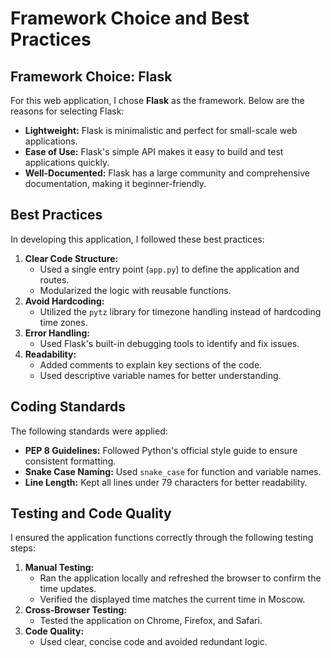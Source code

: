 # Framework Choice and Best Practices

## Framework Choice: Flask
For this web application, I chose **Flask** as the framework. Below are the reasons for selecting Flask:
- **Lightweight:** Flask is minimalistic and perfect for small-scale web applications.
- **Ease of Use:** Flask's simple API makes it easy to build and test applications quickly.
- **Well-Documented:** Flask has a large community and comprehensive documentation, making it beginner-friendly.

## Best Practices
In developing this application, I followed these best practices:
1. **Clear Code Structure:**
   - Used a single entry point (`app.py`) to define the application and routes.
   - Modularized the logic with reusable functions.
2. **Avoid Hardcoding:**
   - Utilized the `pytz` library for timezone handling instead of hardcoding time zones.
3. **Error Handling:**
   - Used Flask's built-in debugging tools to identify and fix issues.
4. **Readability:**
   - Added comments to explain key sections of the code.
   - Used descriptive variable names for better understanding.

## Coding Standards
The following standards were applied:
- **PEP 8 Guidelines:** Followed Python's official style guide to ensure consistent formatting.
- **Snake Case Naming:** Used `snake_case` for function and variable names.
- **Line Length:** Kept all lines under 79 characters for better readability.

## Testing and Code Quality
I ensured the application functions correctly through the following testing steps:
1. **Manual Testing:**
   - Ran the application locally and refreshed the browser to confirm the time updates.
   - Verified the displayed time matches the current time in Moscow.
2. **Cross-Browser Testing:**
   - Tested the application on Chrome, Firefox, and Safari.
3. **Code Quality:**
   - Used clear, concise code and avoided redundant logic. 
